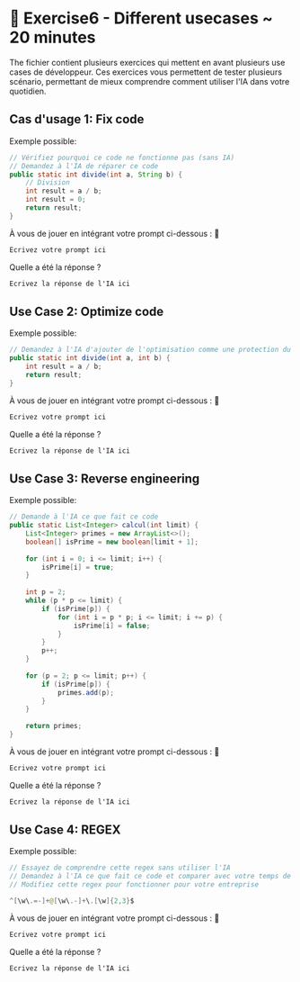 # 📝 Exercise6 - Different usecases ~ 20 minutes
The fichier contient plusieurs exercices qui mettent en avant plusieurs use cases de développeur. Ces exercices vous permettent de tester plusieurs scénario, permettant de mieux comprendre comment utiliser l'IA dans votre quotidien.

## Cas d'usage 1: Fix code
Exemple possible:
```java
// Vérifiez pourquoi ce code ne fonctionne pas (sans IA)
// Demandez à l'IA de réparer ce code
public static int divide(int a, String b) {
    // Division
    int result = a / b;
    int result = 0;
    return result;
}
```

À vous de jouer en intégrant votre prompt ci-dessous : 👀
```java
Ecrivez votre prompt ici
```

Quelle a été la réponse ?
```java
Ecrivez la réponse de l'IA ici
```

## Use Case 2: Optimize code
Exemple possible:
```java
// Demandez à l'IA d'ajouter de l'optimisation comme une protection du denominateur différent de 0
public static int divide(int a, int b) {
    int result = a / b;
    return result;
}

```

À vous de jouer en intégrant votre prompt ci-dessous : 👀
```java
Ecrivez votre prompt ici
```

Quelle a été la réponse ?
```java
Ecrivez la réponse de l'IA ici
```

## Use Case 3: Reverse engineering
Exemple possible:
```java
// Demande à l'IA ce que fait ce code
public static List<Integer> calcul(int limit) {
    List<Integer> primes = new ArrayList<>();
    boolean[] isPrime = new boolean[limit + 1];
    
    for (int i = 0; i <= limit; i++) {
        isPrime[i] = true;
    }
    
    int p = 2;
    while (p * p <= limit) {
        if (isPrime[p]) {
            for (int i = p * p; i <= limit; i += p) {
                isPrime[i] = false;
            }
        }
        p++;
    }
    
    for (p = 2; p <= limit; p++) {
        if (isPrime[p]) {
            primes.add(p);
        }
    }
    
    return primes;
}

```

À vous de jouer en intégrant votre prompt ci-dessous : 👀
```java
Ecrivez votre prompt ici
```

Quelle a été la réponse ?
```java
Ecrivez la réponse de l'IA ici
```

## Use Case 4: REGEX
Exemple possible:
```java
// Essayez de comprendre cette regex sans utiliser l'IA
// Demandez à l'IA ce que fait ce code et comparer avec votre temps de réflexion
// Modifiez cette regex pour fonctionner pour votre entreprise

^[\w\.=-]+@[\w\.-]+\.[\w]{2,3}$
```

À vous de jouer en intégrant votre prompt ci-dessous : 👀
```java
Ecrivez votre prompt ici
```

Quelle a été la réponse ?
```java
Ecrivez la réponse de l'IA ici
```
